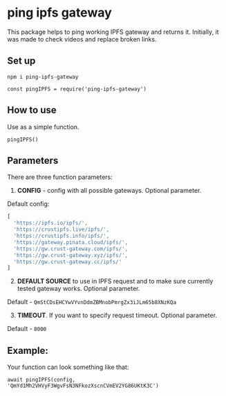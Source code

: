 # ping ipfs gateway

This package helps to ping working IPFS gateway and returns it. Initially, it was made to check videos and replace broken links.

## Set up

``` 
npm i ping-ipfs-gateway
```

```
const pingIPFS = require('ping-ipfs-gateway')
```

## How to use

Use as a simple function. 

```
pingIPFS()
```

## Parameters

There are three function parameters: 

1. **CONFIG** - config with all possible gateways. Optional parameter.

Default config: 

```js
[
  'https://ipfs.io/ipfs/',
  'https://crustipfs.live/ipfs/',
  'https://crustipfs.info/ipfs/',
  'https://gateway.pinata.cloud/ipfs/',
  'https://gw.crust-gateway.com/ipfs/',
  'https://gw.crust-gateway.xyz/ipfs/',
  'https://gw.crust-gateway.cc/ipfs/'
]
```


2. **DEFAULT SOURCE** to use in IPFS request and to make sure currently tested gateway works. Optional parameter.

Default - `QmStCDsEHCYwVYvnDdmZBMnobPmrgZx3iJLm65b8XNzKQa`

3. **TIMEOUT**. If you want to specify request timeout. Optional parameter.

Default - `8000`

## Example: 

Your function can look something like that: 

`await pingIPFS(config, 'QmYd1Mh2VHVyF3WgvFsN3NFkozXscnCVmEV2YG86UKtK3C')`
